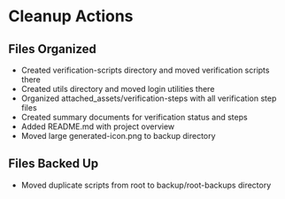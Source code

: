 # Cleanup Actions
## Files Organized
- Created verification-scripts directory and moved verification scripts there
- Created utils directory and moved login utilities there
- Organized attached_assets/verification-steps with all verification step files
- Created summary documents for verification status and steps
- Added README.md with project overview
- Moved large generated-icon.png to backup directory
## Files Backed Up
- Moved duplicate scripts from root to backup/root-backups directory

